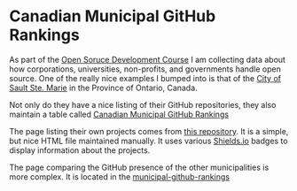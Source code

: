 # Canadian Municipal GitHub Rankings

As part of the [Open Soruce Development Course](https://osdc.code-maven.com/) I am collecting data about how corporations, universities, non-profits, and governments handle open source. One of the really nice examples I bumped into is that of the [City of Sault Ste. Marie](https://cityssm.github.io/) in the Province of Ontario, Canada.

Not only do they have a nice listing of their GitHub repositories, they also maintain a table called [Canadian Municipal GitHub Rankings](https://cityssm.github.io/municipal-github-rankings/)



The page listing their own projects comes from [this repository](https://github.com/cityssm/cityssm.github.io). It is a simple, but nice HTML file maintained manually. It uses various <a href="https://shields.io/">Shields.io</a> badges to display information about the projects.

The page comparing the GitHub presence of the other municipalities is more complex. It is located in the [municipal-github-rankings](https://github.com/cityssm/municipal-github-rankings)
